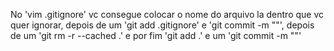 No 'vim .gitignore' vc consegue colocar o nome do arquivo la dentro que vc quer ignorar, depois de um 'git add .gitignore' e 'git commit -m ""', depois de um 'git rm -r --cached .' e por fim 'git add .' e um 'git commit -m ""'
